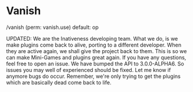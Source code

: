 # Vanish
/vanish (perm: vanish.use) default: op

UPDATED: We are the Inativeness developing team. What we do, is we make plugins come back to alive, porting to a different developer. When they are active again, we shall give the project back to them. This is so we can make Mini-Games and plugins great again. If you have any questions, feel free to open an issue. We have bumped the API to 3.0.0-ALPHA6. So issues you may well of experienced should be fixed. Let me know if anymore bugs do occur. Remember, we're only trying to get the plugins which are basically dead come back to life.

